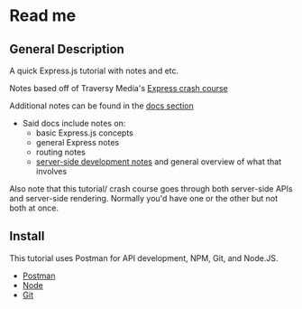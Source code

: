 # Read me

## General Description

A quick Express.js tutorial with notes and etc.

Notes based off of Traversy Media's [Express crash course](https://youtu.be/L72fhGm1tfE)

Additional notes can be found in the [docs section](./docs/express-notes.md)
- Said docs include notes on:
  - basic Express.js concepts
  - general Express notes
  - routing notes
  - [server-side development notes](./docs/server-dev-notes.md) and general overview of what that involves

Also note that this tutorial/ crash course goes through both server-side APIs and server-side rendering. Normally you'd have one or the other but not both at once.

## Install

This tutorial uses Postman for API development, NPM, Git, and Node.JS.

- [Postman](https://www.getpostman.com)
- [Node](https://nodejs.org/en/download/)
- [Git](https://git-scm.com/)